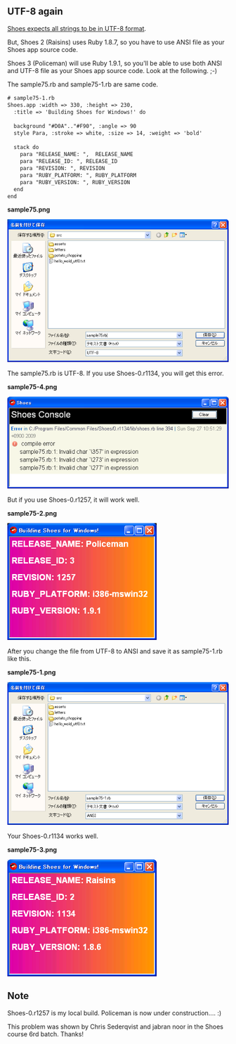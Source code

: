 UTF-8 again
-----------

[Shoes expects all strings to be in UTF-8 format](./00529_UTF-8.html).

But, Shoes 2 (Raisins) uses Ruby 1.8.7, so you have to use ANSI file as your Shoes app source code. 

Shoes 3 (Policeman) will use Ruby 1.9.1, so you'll be able to use both ANSI and UTF-8 file as your Shoes app source code. Look at the following. ;-)

The sample75.rb and sample75-1.rb are same code.

	# sample75-1.rb
	Shoes.app :width => 330, :height => 230, 
	  :title => 'Building Shoes for Windows!' do
	    
	  background "#D0A".."#F90", :angle => 90
	  style Para, :stroke => white, :size => 14, :weight => 'bold'
	  
	  stack do
	    para "RELEASE_NAME: ",  RELEASE_NAME
	    para "RELEASE_ID: ", RELEASE_ID
	    para "REVISION: ", REVISION
	    para "RUBY_PLATFORM: ", RUBY_PLATFORM
	    para "RUBY_VERSION: ", RUBY_VERSION
	  end
	end


**sample75.png**

![sample75.png](http://github.com/ashbb/shoes_tutorial_html/raw/master/images/sample75.png)

The sample75.rb is UTF-8. If you use Shoes-0.r1134, you will get this error.

**sample75-4.png**

![sample75-4.png](http://github.com/ashbb/shoes_tutorial_html/raw/master/images/sample75-4.png)

But if you use Shoes-0.r1257, it will work well.

**sample75-2.png**

![sample75-2.png](http://github.com/ashbb/shoes_tutorial_html/raw/master/images/sample75-2.png)

After you change the file from UTF-8 to ANSI and save it as sample75-1.rb like this. 

**sample75-1.png**

![sample75-1.png](http://github.com/ashbb/shoes_tutorial_html/raw/master/images/sample75-1.png)

Your Shoes-0.r1134 works well.

**sample75-3.png**

![sample75-3.png](http://github.com/ashbb/shoes_tutorial_html/raw/master/images/sample75-3.png)

Note
----

Shoes-0.r1257 is my local build. Policeman is now under construction.... :)

This problem was shown by Chris Sederqvist and jabran noor in the Shoes course 6rd batch. Thanks!



